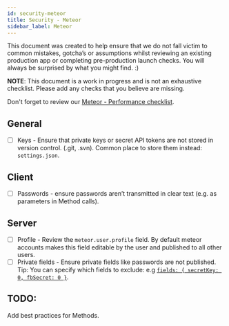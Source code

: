 ```yaml
---
id: security-meteor
title: Security - Meteor
sidebar_label: Meteor
---
```


This document was created to help ensure that we do not fall victim to common mistakes, gotcha’s or assumptions whilst reviewing an existing production app or completing pre-production launch checks. You will always be surprised by what you might find. :)

**NOTE**: This document is a work in progress and is not an exhaustive checklist. Please add any checks that you believe are missing.

Don't forget to review our [Meteor - Performance checklist](https://github.com/okgrow/guides/tree/master/performance-meteor).

## General

* [ ] Keys - Ensure that private keys or secret API tokens are not stored in version control. (.git, .svn). Common place to store them instead: `settings.json`.

## Client

* [ ] Passwords - ensure passwords aren’t transmitted in clear text (e.g. as parameters in Method calls).

## Server

* [ ] Profile - Review the `meteor.user.profile` field. By default meteor accounts makes this field editable by the user and published to all other users.
* [ ] Private fields - Ensure private fields like passwords are not published. Tip: You can specify which fields to exclude: e.g [`fields: { secretKey: 0, fbSecret: 0 }`](https://docs.mongodb.com/manual/tutorial/project-fields-from-query-results/#return-all-but-the-excluded-field).

## TODO:

Add best practices for Methods.
